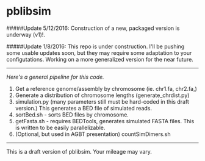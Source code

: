 # pblibsim

#####Update 5/12/2016:
Construction of a new, packaged version is underway (v1)!. 

#####Update 1/8/2016:
This repo is under construction. I'll be pushing some usable updates soon, but they may require some adaptation to your configutations. Working on a more generalized version for the near future. 
******
*Here's a general pipeline for this code.*    
1. Get a reference genome/assembly by chromosome (ie. chr1.fa, chr2.fa,)  
2. Generate a distribution of chromosome lengths (generate_chrdist.py)  
3. simulation.py (many parameters still must be hard-coded in this draft version.)  This generates a BED file of simulated reads.   
4. sortBed.sh - sorts BED files by chromosome.  
5. getFasta.sh - requires BEDTools, generates simulated FASTA files. This is written to be easily parallelizable.   
6. (Optional, but used in AGBT presentation) countSimDimers.sh  
******
This is a draft version of pblibsim. Your mileage may vary. 
